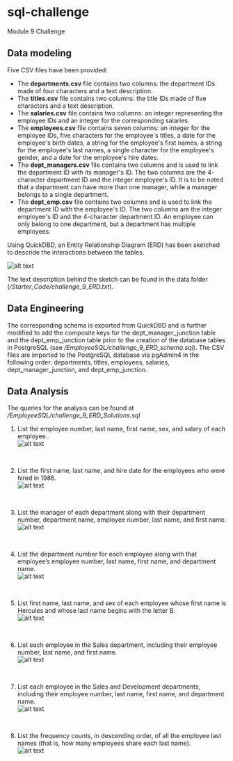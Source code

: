 # sql-challenge
Module 9 Challenge

## Data modeling

Five CSV files have been provided: </BR>
- The **departments.csv** file contains two columns: the department IDs made of four characters and a text description.
- The **titles.csv** file contains two columns: the title IDs made of five characters and a text description.
- The **salaries.csv** file contains two columns: an integer representing the employee IDs and an integer for the corresponding salaries.
- The **employees.csv** file contains seven columns: an integer for the employee IDs, five characters for the employee's titles, a date for the employee's birth dates, a string for the employee's first names, a string for the employee's last names, a single character for the employee's gender, and a date for the employee's hire dates.
- The **dept_managers.csv** file contains two columns and is used to link the department ID with its manager's ID. The two columns are the 4-character department ID and the integer employee's ID. It is to be noted that a department can have more than one manager, while a manager belongs to a single department.
- The **dept_emp.csv** file contains two columns and is used to link the department ID with the employee's ID. The two columns are the integer employee's ID and the 4-character department ID. An employee can only belong to one department, but a department has multiple employees.

Using QuickDBD, an Entity Relationship Diagram (ERD) has been sketched to descride the interactions between the tables.

![alt text](https://github.com/xoffvsg/sql-challenge/blob/main/Images/challenge_9_ERD.png)

The text description behind the sketch can be found in the data folder (_/Starter_Code/challenge_9_ERD.txt_).

## Data Engineering
The corresponding schema is exported from QuickDBD and is further modified to add the composite keys for the dept_manager_junction table and the dept_emp_junction table prior to the creation of the database tables in PostgreSQL (see _/EmployeeSQL/challenge_9_ERD_schema.sql_).
The CSV files are imported to the PostgreSQL database via pgAdmin4 in the following order: departments, titles, employees, salaries, dept_manager_junction, and dept_emp_junction.

## Data Analysis
The queries for the analysis can be found at _/EmployeeSQL/challenge_9_ERD_Solutions.sql_

1. List the employee number, last name, first name, sex, and salary of each employee. </BR>
![alt text](https://github.com/xoffvsg/sql-challenge/blob/main/Images/question1.PNG)
</BR>

2. List the first name, last name, and hire date for the employees who were hired in 1986. </BR>
![alt text](https://github.com/xoffvsg/sql-challenge/blob/main/Images/question2.PNG)
</BR>

3. List the manager of each department along with their department number, department name, employee number, last name, and first name. </BR>
![alt text](https://github.com/xoffvsg/sql-challenge/blob/main/Images/question3.PNG)
</BR>

4. List the department number for each employee along with that employee’s employee number, last name, first name, and department name. </BR>
![alt text](https://github.com/xoffvsg/sql-challenge/blob/main/Images/question4.PNG)
</BR>

5. List first name, last name, and sex of each employee whose first name is Hercules and whose last name begins with the letter B. </BR>
![alt text](https://github.com/xoffvsg/sql-challenge/blob/main/Images/question5.PNG)
</BR>

6. List each employee in the Sales department, including their employee number, last name, and first name. </BR>
![alt text](https://github.com/xoffvsg/sql-challenge/blob/main/Images/question6.PNG)
</BR>

7. List each employee in the Sales and Development departments, including their employee number, last name, first name, and department name. </BR>
![alt text](https://github.com/xoffvsg/sql-challenge/blob/main/Images/question7.PNG)
</BR>

8. List the frequency counts, in descending order, of all the employee last names (that is, how many employees share each last name). </BR>
![alt text](https://github.com/xoffvsg/sql-challenge/blob/main/Images/question8.PNG)




